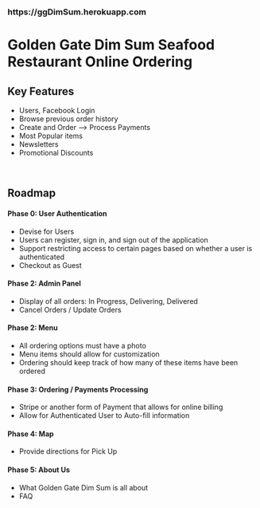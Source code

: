 
<h3>https://ggDimSum.herokuapp.com</h3>

<h1>Golden Gate Dim Sum Seafood Restaurant Online Ordering</h1>
<h2>Key Features</h2>
<ul>
  <li>Users, Facebook Login</li>
  <li>Browse previous order history</li>
  <li>Create and Order --> Process Payments</li>
  <li>Most Popular items</li>
  <li>Newsletters</li>
  <li>Promotional Discounts</li>

</ul>
<br>

<h2>Roadmap</h2>
<h4>Phase 0: User Authentication</h4>
<ul>
  <li>Devise for Users</li>
  <li>Users can register, sign in, and sign out of the application</li>
  <li>Support restricting access to certain pages based on whether a user is authenticated</li>
  <li>Checkout as Guest</li>
</ul>

<h4>Phase 2: Admin Panel</h4>
<ul>
  <li>Display of all orders: In Progress, Delivering, Delivered</li>
  <li>Cancel Orders / Update Orders</li>
</ul>

<h4>Phase 2: Menu</h4>
<ul>
  <li>All ordering options must have a photo</li>
  <li>Menu items should allow for customization</li>
  <li>Ordering should keep track of how many of these items have been ordered</li>
</ul>

<h4>Phase 3: Ordering / Payments Processing</h4>
<ul>
  <li>Stripe or another form of Payment that allows for online billing</li>
  <li>Allow for Authenticated User to Auto-fill information</li>
</ul>

<h4>Phase 4: Map</h4>
<ul>
  <li>Provide directions for Pick Up</li>
</ul>

<h4>Phase 5: About Us</h4>
<ul>
  <li>What Golden Gate Dim Sum is all about</li>
  <li>FAQ</li>
</ul>
